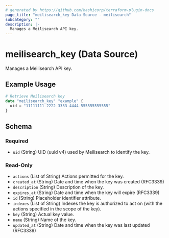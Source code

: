 ```yaml
---
# generated by https://github.com/hashicorp/terraform-plugin-docs
page_title: "meilisearch_key Data Source - meilisearch"
subcategory: ""
description: |-
  Manages a Meilisearch API key.
---
```


# meilisearch_key (Data Source)

Manages a Meilisearch API key.

## Example Usage

```terraform
# Retrieve Meilisearch key
data "meilisearch_key" "example" {
  uid = "11111111-2222-3333-4444-555555555555"
}
```

<!-- schema generated by tfplugindocs -->
## Schema

### Required

- `uid` (String) UID (uuid v4) used by Meilisearch to identify the key.

### Read-Only

- `actions` (List of String) Actions permitted for the key.
- `created_at` (String) Date and time when the key was created (RFC3339)
- `description` (String) Description of the key.
- `expires_at` (String) Date and time when the key will expire (RFC3339)
- `id` (String) Placeholder identifier attribute.
- `indexes` (List of String) Indexes the key is authorized to act on (with the actions specified in the scope of the key).
- `key` (String) Actual key value.
- `name` (String) Name of the key.
- `updated_at` (String) Date and time when the key was last updated (RFC3339)
